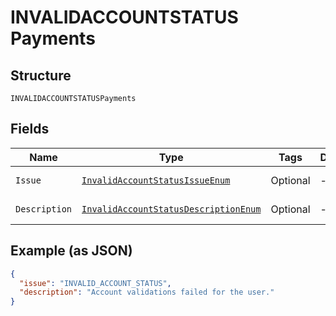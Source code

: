 
# INVALIDACCOUNTSTATUS Payments

## Structure

`INVALIDACCOUNTSTATUSPayments`

## Fields

| Name | Type | Tags | Description | Getter | Setter |
|  --- | --- | --- | --- | --- | --- |
| `Issue` | [`InvalidAccountStatusIssueEnum`](../../doc/models/invalid-account-status-issue-enum.md) | Optional | - | InvalidAccountStatusIssueEnum getIssue() | setIssue(InvalidAccountStatusIssueEnum issue) |
| `Description` | [`InvalidAccountStatusDescriptionEnum`](../../doc/models/invalid-account-status-description-enum.md) | Optional | - | InvalidAccountStatusDescriptionEnum getDescription() | setDescription(InvalidAccountStatusDescriptionEnum description) |

## Example (as JSON)

```json
{
  "issue": "INVALID_ACCOUNT_STATUS",
  "description": "Account validations failed for the user."
}
```

